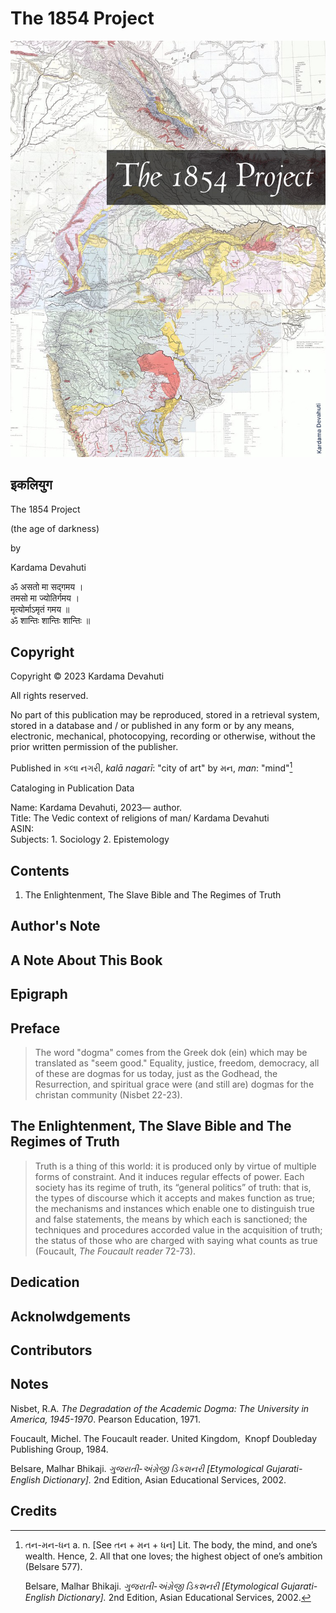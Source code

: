 # The 1854 Project

![img](The1854Project.jpg)

## इकलियुग

The 1854 Project

(the age of darkness)<br>

by<br>

Kardama Devahuti<br>

ॐ असतो मा सद्गमय ।<br>
तमसो मा ज्योतिर्गमय ।<br>
मृत्योर्माऽमृतं गमय ॥<br>
ॐ शान्तिः शान्तिः शान्तिः ॥ <br>

## Copyright

Copyright © 2023 Kardama Devahuti

All rights reserved.

No part of this publication may be reproduced, stored in a retrieval
system, stored in a database and / or published in any form or by any
means, electronic, mechanical, photocopying, recording or otherwise,
without the prior written permission of the publisher.

Published in  કલા નગરી, *kalā nagarī*: "city of art" by મન, *man*: "mind"[^1]

Cataloging in Publication Data

Name: Kardama Devahuti, 2023— author.<br>
Title: The Vedic context of religions of man/ Kardama Devahuti<br>
ASIN:<br>
Subjects: 1. Sociology 2. Epistemology

## Contents

1. The Enlightenment, The Slave Bible and The Regimes of Truth
   
## Author's Note

## A Note About This Book

## Epigraph 

## Preface

> The word "dogma" comes from the Greek dok (ein) which may be translated as "seem good." Equality, justice, freedom, democracy, all of these are dogmas for us today, just as the Godhead, the Resurrection, and spiritual grace were (and still are) dogmas for the christan community (Nisbet 22-23).

## The Enlightenment, The Slave Bible and The Regimes of Truth 	

>Truth is a thing of this world: it is produced only by virtue of multiple
>forms of constraint.  And it induces regular effects of power.  Each society
>has its regime of truth, its “general politics” of truth: that is, the types
>of discourse which it accepts and makes function as true; the mechanisms and
>instances which enable one to distinguish true and false statements, the means
>by which each is sanctioned; the techniques and procedures accorded value in
>the acquisition of truth; the status of those who are charged with saying
>what counts as true (Foucault, *The Foucault reader* 72-73).

## Dedication 

## Acknolwdgements

## Contributors 

## Notes 

  Nisbet, R.A. *The Degradation of the Academic Dogma: The 
    University in America, 1945-1970*. Pearson Education, 1971.

  Foucault, Michel. The Foucault reader. United Kingdom, 
    Knopf Doubleday Publishing Group, 1984.

  Belsare, Malhar Bhikaji. *ગુજરાતી-અંગ્રેજી ડિકશનરી [Etymological
    Gujarati-English Dictionary].* 2nd Edition, Asian Educational
    Services, 2002.
    
[^1]: તન-મન-ધન a. n. [See તન + મન + ધન] Lit. The body, the mind, and
    one’s wealth. Hence, 2. All that one loves; the highest object of
    one’s ambition (Belsare 577).

    Belsare, Malhar Bhikaji. *ગુજરાતી-અંગ્રેજી ડિકશનરી [Etymological
    Gujarati-English Dictionary].* 2nd Edition, Asian Educational
    Services, 2002.
    
## Credits 
